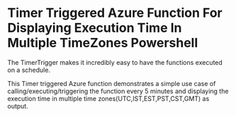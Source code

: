 # Timer Triggered Azure Function For Displaying Execution Time In Multiple TimeZones Powershell

The TimerTrigger makes it incredibly easy to have the functions executed on a schedule. 

This Timer triggered Azure function demonstrates a simple use case of calling/executing/triggering the function every 5 minutes and displaying the execution time in multiple time zones(UTC,IST,EST,PST,CST,GMT) as output.


